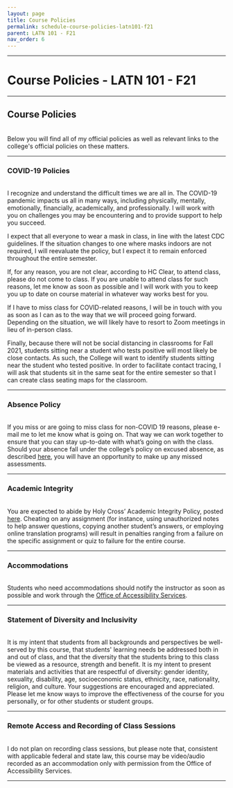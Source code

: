 ```yaml
---
layout: page
title: Course Policies
permalink: schedule-course-policies-latn101-f21
parent: LATN 101 - F21
nav_order: 6
---
```

***

# Course Policies - LATN 101 - F21

***
## Course Policies
&nbsp;  
Below you will find all of my official policies as well as relevant links to the college's official policies on these matters.

***

### COVID-19 Policies
&nbsp;  
I recognize and understand the difficult times we are all in. The COVID-19 pandemic impacts us all in many ways, including physically, mentally, emotionally, financially, academically, and professionally. I will work with you on challenges you may be encountering and to provide support to help you succeed.

I expect that all everyone to wear a mask in class, in line with the latest CDC guidelines. If the situation changes to one where masks indoors are not required, I will reevaluate the policy, but I expect it to remain enforced throughout the entire semester.

If, for any reason, you are not clear, according to HC Clear, to attend class, please do not come to class. If you are unable to attend class for such reasons, let me know as soon as possible and I will work with you to keep you up to date on course material in whatever way works best for you.

If I have to miss class for COVID-related reasons, I will be in touch with you as soon as I can as to the way that we will proceed going forward. Depending on the situation, we will likely have to resort to Zoom meetings in lieu of in-person class.

Finally, because there will not be social distancing in classrooms for Fall 2021, students sitting near a student who tests positive will most likely be close contacts. As such, the College will want to identify students sitting near the student who tested positive. In order to facilitate contact tracing, I will ask that students sit in the same seat for the entire semester so that I can create class seating maps for the classroom.

***

### Absence Policy
&nbsp;  
If you miss or are going to miss class for non-COVID 19 reasons, please e-mail me to let me know what is going on. That way we can work together to ensure that you can stay up-to-date with what’s going on with the class. Should your absence fall under the college’s policy on excused absence, as described [here](https://catalog.holycross.edu/requirements-policies/academic-policies/#coursepoliciestext), you will have an opportunity to make up any missed assessments.

***

### Academic Integrity
&nbsp;  
You are expected to abide by Holy Cross’ Academic Integrity Policy, posted [here](https://catalog.holycross.edu/requirements-policies/academic-policies/#academicintegritytext). Cheating on any assignment (for instance, using unauthorized notes to help answer questions, copying another student’s answers, or employing online translation programs) will result in penalties ranging from a failure on the specific assignment or quiz to failure for the entire course.

***

### Accommodations
&nbsp;  
Students who need accommodations should notify the instructor as soon as possible and work through the [Office of Accessibility Services](https://www.holycross.edu/health-wellness-and-access/office-accessibility-services).

***

### Statement of Diversity and Inclusivity
&nbsp;  
It is my intent that students from all backgrounds and perspectives be well-served by this course, that students' learning needs be addressed both in and out of class, and that the diversity that the students bring to this class be viewed as a resource, strength and benefit. It is my intent to present materials and activities that are respectful of diversity: gender identity, sexuality, disability, age, socioeconomic status, ethnicity, race, nationality, religion, and culture. Your suggestions are encouraged and appreciated. Please let me know ways to improve the effectiveness of the course for you personally, or for other students or student groups.

***

### Remote Access and Recording of Class Sessions
&nbsp;  
I do not plan on recording class sessions, but please note that, consistent with applicable federal and state law, this course may
be video/audio recorded as an accommodation only with permission from the Office of Accessibility Services.

***
